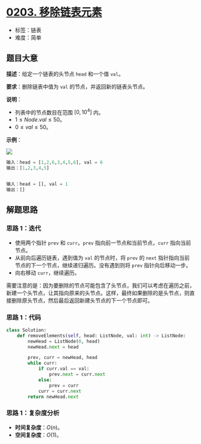 # [0203. 移除链表元素](https://leetcode.cn/problems/remove-linked-list-elements/)

- 标签：链表
- 难度：简单

## 题目大意

**描述**：给定一个链表的头节点 `head` 和一个值 `val`。

**要求**：删除链表中值为 `val` 的节点，并返回新的链表头节点。

**说明**：

- 列表中的节点数目在范围 $[0, 10^4]$ 内。
- $1 \le Node.val \le 50$。
- $0 \le val \le 50$。

**示例**：

![](https://assets.leetcode.com/uploads/2021/03/06/removelinked-list.jpg)

```python
输入：head = [1,2,6,3,4,5,6], val = 6
输出：[1,2,3,4,5]


输入：head = [], val = 1
输出：[]
```

## 解题思路

### 思路 1：迭代

- 使用两个指针 `prev` 和 `curr`。`prev` 指向前一节点和当前节点，`curr` 指向当前节点。
- 从前向后遍历链表，遇到值为 `val` 的节点时，将 `prev` 的 `next` 指针指向当前节点的下一个节点，继续递归遍历。没有遇到则将 `prev` 指针向后移动一步。
- 向右移动 `curr`，继续遍历。

需要注意的是：因为要删除的节点可能包含了头节点，我们可以考虑在遍历之前，新建一个头节点，让其指向原来的头节点。这样，最终如果删除的是头节点，则直接删除原头节点，然后最后返回新建头节点的下一个节点即可。

### 思路 1：代码

```python
class Solution:
    def removeElements(self, head: ListNode, val: int) -> ListNode:
        newHead = ListNode(0, head)
        newHead.next = head

        prev, curr = newHead, head
        while curr:
            if curr.val == val:
                prev.next = curr.next
            else:
                prev = curr
            curr = curr.next
        return newHead.next
```

### 思路 1：复杂度分析

- **时间复杂度**：$O(n)$。
- **空间复杂度**：$O(1)$。

